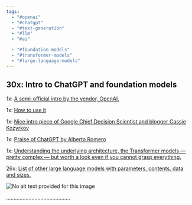 ```yaml
---
tags:
  - "#openai"
  - "#chatgpt"
  - "#text-generation"
  - "#llm"
  - "#ai"

  - "#foundation-models"
  - "#transformer-models"
  - "#large-language-models"
---
```

## 30x: Intro to ChatGPT and foundation models

1x: [A semi-official intro by the vendor, OpenAI.](https://openai.com/blog/chatgpt/)

1x: [How to use it](https://www.digitaltrends.com/computing/how-to-use-openai-chatgpt-text-generation-chatbot/)

1x: [Nice intro piece of Google Chief Decision Scientist and blogger Cassie Kozyrkov](https://kozyrkov.medium.com/introducing-chatgpt-aa824ad89623)

1x: [Praise of ChatGPT by Alberto Romero](https://thealgorithmicbridge.substack.com/p/chatgpt-is-the-worlds-best-chatbot)

1x: [Understanding the underlying architecture, the Transformer models — pretty complex — but worth a look even if you cannot grasp everything.](https://towardsdatascience.com/transformers-141e32e69591)

26x: [List of other large language models with parameters, contents, data and sizes.](https://lifearchitect.ai/models/)

![No alt text provided for this image](https://media.licdn.com/dms/image/D5612AQEZWGsEC2TRoQ/article-inline_image-shrink_1500_2232/0/1679029143799?e=1687392000&v=beta&t=nxTKMwevXXxdZV6INm64YTv_E-F0b9gTSsmE5rc3J9k)

…………………………………….